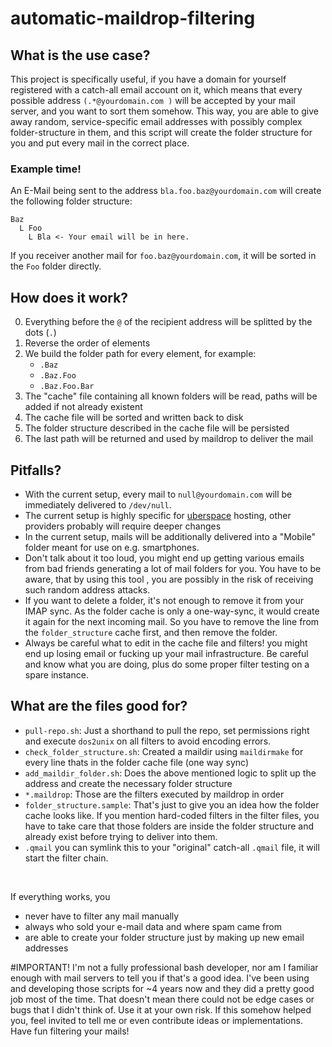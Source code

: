 # automatic-maildrop-filtering

## What is the use case?
This project is specifically useful, if you have a domain for yourself registered with a catch-all email account on it, which means that every possible address `(.*@yourdomain.com
)` will be accepted by your mail server, and you want to sort them somehow.
This way, you are able to give away random, service-specific email addresses with possibly complex folder-structure in them, and this script will create the folder structure for
 you and put every mail in the correct place.
 
### Example time!
An E-Mail being sent to the address `bla.foo.baz@yourdomain.com` will create the following folder structure:

```
Baz
  L Foo
    L Bla <- Your email will be in here.
```

If you receiver another mail for `foo.baz@yourdomain.com`, it will be sorted in the `Foo` folder directly.


## How does it work?
0. Everything before the `@` of the recipient address will be splitted by the dots (`.`)
0. Reverse the order of elements
0. We build the folder path for every element, for example:
    - `.Baz`
    - `.Baz.Foo`
    - `.Baz.Foo.Bar`
0. The "cache" file containing all known folders will be read, paths will be added if not already existent
0. The cache file will be sorted and written back to disk
0. The folder structure described in the cache file will be persisted 
0. The last path will be returned and used by maildrop to deliver the mail

## Pitfalls?
- With the current setup, every mail to `null@yourdomain.com` will be immediately delivered to `/dev/null`.
- The current setup is highly specific for [uberspace](https://uberspace.de/de/) hosting, other providers probably will require deeper changes
- In the current setup, mails will be additionally delivered into a "Mobile" folder meant for use on e.g. smartphones.
- Don't talk about it too loud, you might end up getting various emails from bad friends generating a lot of mail folders for you. You have to be aware, that by using this tool
, you are possibly in the risk of receiving such random address attacks.
- If you want to delete a folder, it's not enough to remove it from your IMAP sync. As the folder cache is only a one-way-sync, it would create it again for the next incoming
 mail. So you have to remove the line from the `folder_structure` cache first, and then remove the folder.
 - Always be careful what to edit in the cache file and filters! you might end up losing email or fucking up your mail infrastructure. Be careful and know what you are doing, plus do some proper filter testing on a spare instance.


## What are the files good for?
- `pull-repo.sh`: Just a shorthand to pull the repo, set permissions right and execute `dos2unix` on all filters to avoid encoding errors.
- `check_folder_structure.sh`: Created a maildir using `maildirmake` for every line thats in the folder cache file (one way sync)
- `add_maildir_folder.sh`: Does the above mentioned logic to split up the address and create the necessary folder structure
- `*.maildrop`: Those are the filters executed by maildrop in order 
- `folder_structure.sample`: That's just to give you an idea how the folder cache looks like. If you mention hard-coded filters in the filter files, you have to take care that
 those folders are inside the folder structure and already exist before trying to deliver into them.
- `.qmail` you can symlink this to your "original" catch-all `.qmail` file, it will start the filter chain.

<br>

If everything works, you
- never have to filter any mail manually
- always who sold your e-mail data and where spam came from
- are able to create your folder structure just by making up new email addresses

#IMPORTANT!
I'm not a fully professional bash developer, nor am I familiar enough with mail servers to tell you if that's a good idea. I've been using and developing those scripts for
 ~4 years now and they did a pretty good job most of the time. That doesn't mean there could not be edge cases or bugs that I didn't think of. Use it at your own  risk.
 If this somehow helped you, feel invited to tell me or even contribute ideas or implementations. Have fun filtering your mails!   
